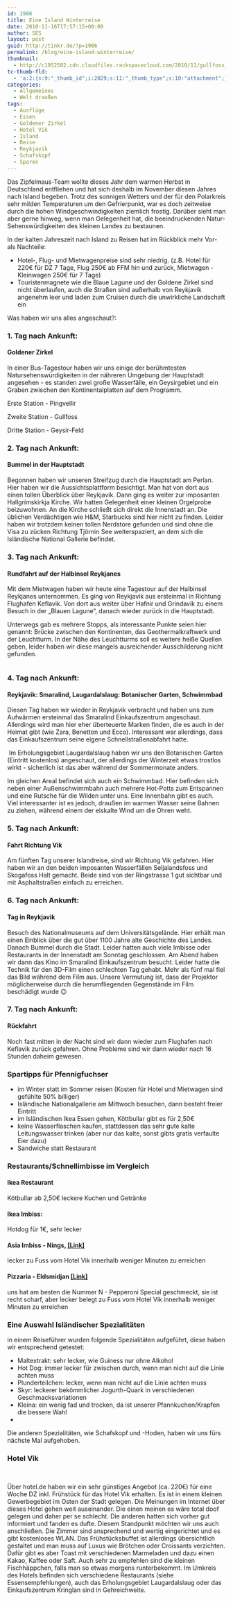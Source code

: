 ```yaml
---
id: 1986
title: Eine Island Winterreise
date: 2010-11-16T17:57:15+00:00
author: SES
layout: post
guid: http://tinkr.de/?p=1986
permalink: /blog/eine-island-winterreise/
thumbnail:
  - http://c1952502.cdn.cloudfiles.rackspacecloud.com/2010/11/gullfoss_240.jpg
tc-thumb-fld:
  - 'a:2:{s:9:"_thumb_id";i:2029;s:11:"_thumb_type";s:10:"attachment";}'
categories:
  - Allgemeines
  - Welt draußen
tags:
  - Ausflüge
  - Essen
  - Goldener Zirkel
  - Hotel Vik
  - Island
  - Reise
  - Reykjavik
  - Schafskopf
  - Sparen
---
```

Das Zipfelmaus-Team wollte dieses Jahr dem warmen Herbst in Deutschland entfliehen und hat sich deshalb im November diesen Jahres nach Island begeben. Trotz des sonnigen Wetters und der für den Polarkreis sehr milden Temperaturen um den Gefrierpunkt, war es doch zeitweise durch die hohen Windgeschwindigkeiten ziemlich frostig. Darüber sieht man aber gerne hinweg, wenn man Gelegenheit hat, die beeindruckenden Natur-Sehenswürdigkeiten des kleinen Landes zu bestaunen.

In der kalten Jahreszeit nach Island zu Reisen hat im Rückblick mehr Vor- als Nachteile:
- Hotel-, Flug- und Mietwagenpreise sind sehr niedrig. (z.B. Hotel für 220€ für DZ 7 Tage, Flug 250€ ab FFM hin und zurück, Mietwagen - Kleinwagen 250€ für 7 Tage)
- Touristenmagnete wie die Blaue Lagune und der Goldene Zirkel sind nicht überlaufen, auch die Straßen sind außerhalb von Reykjavik angenehm leer und laden zum Cruisen durch die unwirkliche Landschaft ein

Was haben wir uns alles angeschaut?:

### 1. Tag nach Ankunft:

#### Goldener Zirkel

In einer Bus-Tagestour haben wir uns einige der berühmtesten Natursehenswürdigkeiten in der nähreren Umgebung der Hauptstadt angesehen - es standen zwei große Wasserfälle, ein Geysirgebiet und ein Graben zwischen den Kontinentalplatten auf dem Programm.

Erste Station - Pingvellir
[<img loading="lazy" src="/assets/2010/11/stitch_Pingvellir_606.jpg" alt="" title="/assets/2010/11/stitch_Pingvellir_1800.jpg"    />](/assets/2010/11/stitch_Pingvellir_1800.jpg)

Zweite Station - Gullfoss
<img loading="lazy" src="/assets/2010/11/gullfoss_606.jpg" alt="" title="Gullfoss"    />

Dritte Station - Geysir-Feld
<img loading="lazy" src="/assets/2010/11/geysir_strokkur_606.jpg" alt="" title="Geysir Strokkur"    />

### 2. Tag nach Ankunft:

#### Bummel in der Hauptstadt

Begonnen haben wir unseren Streifzug durch die Hauptstadt am Perlan. Hier haben wir die Aussichtsplattform besichtigt.
Man hat von dort aus einen tollen Überblick über Reykjavik. Dann ging es weiter zur imposanten Hallgrímskirkja Kirche. Wir hatten Gelegenheit einer kleinen Orgelprobe beizuwohnen. An die Kirche schließt sich direkt die Innenstadt an. Die üblichen Verdächtigen wie H&M, Starbucks sind hier nicht zu finden. Leider haben wir trotzdem keinen tollen Nerdstore gefunden und sind ohne die Visa zu zücken Richtung Tjörnin See weiterspaziert, an dem sich die Isländische National Gallerie befindet.
<img loading="lazy" src="/assets/2010/11/perlan_606.jpg" alt="" title="Kuppel Perlan"    />
[<img loading="lazy" src="/assets/2010/11/blick_perlan_606.jpg" alt="" title="Blick vom Perlan auf Innenstadt Reykjavik"    />](/assets/2010/11/blick_perlan_1800.jpg)
<img loading="lazy" src="/assets/2010/11/hallgrímskirkja_606.jpg" alt="" title="Hallgrímskirkja - Reykjavik"    />

### 3. Tag nach Ankunft:

#### Rundfahrt auf der Halbinsel Reykjanes

Mit dem Mietwagen haben wir heute eine Tagestour auf der Halbinsel Reykjanes unternommen. Es ging von Reykjavik aus ersteinmal in Richtung Flughafen Keflavik. Von dort aus weiter über Hafnir und Grindavik zu einem Besuch in der &#8222;Blauen Lagune&#8220;, danach wieder zurück in die Hauptstadt.

Unterwegs gab es mehrere Stopps, als interessante Punkte seien hier genannt: Brücke zwischen den Kontinenten, das Geothermalkraftwerk und der Leuchtturm. In der Nähe des Leuchtturms soll es weitere heiße Quellen geben, leider haben wir diese mangels ausreichender Ausschilderung nicht gefunden.

[<img loading="lazy" src="/assets/2010/11/bruecke_zw_kontinenten_606.jpg" alt="" title="Brücke zwischen den Kontinenten, Reykjanes"    />](/assets/2010/11/bruecke_zw_kontinenten_1800.jpg)

### 4. Tag nach Ankunft:

#### Reykjavik: Smaralind, Laugardalslaug: Botanischer Garten, Schwimmbad

Diesen Tag haben wir wieder in Reykjavik verbracht und haben uns zum Aufwärmen ersteinmal das Smaralind Einkaufszentrum angeschaut. Allerdings wird man hier eher überteuerte Marken finden, die es auch in der Heimat gibt (wie Zara, Benetton und Ecco). Interessant war allerdings, dass das Einkaufszentrum seine eigene Schnellstraßenabfahrt hatte.

<img loading="lazy" src="/assets/2010/11/botanischer_garten_606.jpg" alt="" title="Botanischer Garten - Reykjavik"    />
Im Erholungsgebiet Laugardalslaug haben wir uns den Botanischen Garten (Eintritt kostenlos) angeschaut, der allerdings der Winterzeit etwas trostlos wirkt - sicherlich ist das aber während der Sommermonate anders.

Im gleichen Areal befindet sich auch ein Schwimmbad. Hier befinden sich neben einer Außenschwimmbahn auch mehrere Hot-Potts zum Entspannen und eine Rutsche für die Wilden unter uns. Eine Innenbahn gibt es auch. Viel interessanter ist es jedoch, draußen im warmen Wasser seine Bahnen zu ziehen, während einem der eiskalte Wind um die Ohren weht.

### 5. Tag nach Ankunft:

#### Fahrt Richtung Vik

Am fünften Tag unserer Islandreise, sind wir Richtung Vik gefahren. Hier haben wir an den beiden imposanten Wasserfällen Seljalandsfoss und Skogafoss Halt gemacht. Beide sind von der Ringstrasse 1 gut sichtbar und mit Asphaltstraßen einfach zu erreichen.





### 6. Tag nach Ankunft:

#### Tag in Reykjavik

Besuch des Nationalmuseums auf dem Universitätsgelände. Hier erhält man einen Einblick über die gut über 1100 Jahre alte Geschichte des Landes. Danach Bummel durch die Stadt. Leider hatten auch viele Imbisse oder Restaurants in der Innenstadt am Sonntag geschlossen.
Am Abend haben wir dann das Kino im Smaralind Einkaufszentrum besucht. Leider hatte die Technik für den 3D-Film einen schlechten Tag gehabt. Mehr als fünf mal fiel das Bild während dem Film aus. Unsere Vermutung ist, dass der Projektor möglicherweise durch die herumfliegenden Gegenstände im Film beschädigt wurde 😉

### 7. Tag nach Ankunft:

#### Rückfahrt

Noch fast mitten in der Nacht sind wir dann wieder zum Flughafen nach Keflavik zurück gefahren. Ohne Probleme sind wir dann wieder nach 16 Stunden daheim gewesen.

### Spartipps für Pfennigfuchser

  * im Winter statt im Sommer reisen (Kosten für Hotel und Mietwagen sind gefühlte 50% billiger)
  * Isländische Nationalgallerie am Mittwoch besuchen, dann besteht freier Eintritt
  * im Isländischen Ikea Essen gehen, Köttbullar gibt es für 2,50€
  * keine Wasserflaschen kaufen, stattdessen das sehr gute kalte Leitungswasser trinken (aber nur das kalte, sonst gibts gratis verfaulte Eier dazu)
  * Sandwiche statt Restaurant

### Restaurants/Schnellimbisse im Vergleich

#### Ikea Restaurant

Kötbullar ab 2,50€
leckere Kuchen und Getränke

#### Ikea Imbiss:

Hotdog für 1€, sehr lecker

#### Asia Imbiss - Nings, [[Link]](http://nings.is/)

lecker
zu Fuss vom Hotel Vik innerhalb weniger Minuten zu erreichen

#### Pizzaria - Eldsmidjan [[Link]](http://www.eldsmidjan.is/)

uns hat am besten die Nummer N - Pepperoni Special geschmeckt, sie ist recht scharf, aber lecker belegt
zu Fuss vom Hotel Vik innerhalb weniger Minuten zu erreichen

### Eine Auswahl Isländischer Spezialitäten

in einem Reiseführer wurden folgende Spezialitäten aufgeführt, diese haben wir entsprechend getestet:
<img loading="lazy" src="/assets/2010/11/essen_trinken_606.jpg" alt="" title="Maltextrakt und Plunderteilchen"    />

  * Maltextrakt: sehr lecker, wie Guiness nur ohne Alkohol
  * Hot Dog: immer lecker für zwischen durch, wenn man nicht auf die Linie achten muss
  * Plunderteilchen: lecker, wenn man nicht auf die Linie achten muss
  * Skyr: leckerer bekömmlicher Jogurth-Quark in verschiedenen Geschmacksvariationen
  * Kleina: ein wenig fad und trocken, da ist unserer Pfannkuchen/Krapfen die bessere Wahl
  *

Die anderen Spezialitäten, wie Schafskopf und -Hoden, haben wir uns fürs nächste Mal aufgehoben.

### Hotel Vik

<img loading="lazy" src="/assets/2010/11/hotel_vik_606.jpg" alt="" title="Hotel Vik - Reykjavik"    />

<img loading="lazy" src="/assets/2010/11/hotel_vik_zimmer_606.jpg" alt="" title="Hotel Vik Zimmer - Reykjavik"    />

Über hotel.de haben wir ein sehr günstiges Angebot (ca. 220€) für eine Woche DZ inkl. Frühstück für das Hotel Vik erhalten. Es ist in einem kleinen Gewerbegebiet im Osten der Stadt gelegen.
Die Meinungen im Internet über dieses Hotel gehen weit auseinander. Die einen meinen es wäre total doof gelegen und daher per se schlecht. Die anderen hatten sich vorher gut informiert und fanden es dufte. Diesem Standpunkt möchten wir uns auch anschließen. Die Zimmer sind ansprechend und wertig eingerichtet und es gibt kostenloses WLAN. Das Frühstücksbuffet ist allerdings übersichtlich gestaltet und man muss auf Luxus wie Brötchen oder Croissants verzichten. Dafür gibt es aber Toast mit verschiedenen Marmeladen und dazu einen Kakao, Kaffee oder Saft. Auch sehr zu empfehlen sind die kleinen Fischhäppchen, falls man so etwas morgens runterbekommt.
Im Umkreis des Hotels befinden sich verschiedene Restaurants (siehe Essensempfehlungen), auch das Erholungsgebiet Laugardalslaug oder das Einkaufszentrum Kringlan sind in Gehreichweite.
